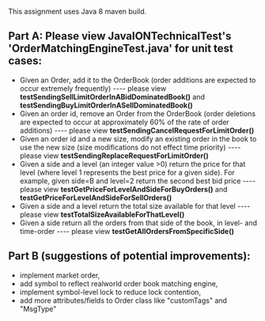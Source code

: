 This assignment uses Java 8 maven build.

## Part A: Please view JavaIONTechnicalTest's  '**OrderMatchingEngineTest.java**' for unit test cases:

- Given an Order, add it to the OrderBook (order additions are expected to occur extremely frequently) ---- please view **testSendingSellLimitOrderInABidDominatedBook()** and **testSendingBuyLimitOrderInASellDominatedBook()**
- Given an order id, remove an Order from the OrderBook (order deletions are expected to occur at approximately 60% of the rate of order additions) ---- please view **testSendingCancelRequestForLimitOrder()**
- Given an order id and a new size, modify an existing order in the book to use the new size (size modifications do not effect time priority) ---- please view **testSendingReplaceRequestForLimitOrder()**
- Given a side and a level (an integer value >0) return the price for that level (where level 1 represents the best price for a given side). For example, given side=B and level=2 return the second best bid price ---- please view **testGetPriceForLevelAndSideForBuyOrders()** and **testGetPriceForLevelAndSideForSellOrders()**
- Given a side and a level return the total size available for that level ---- please view **testTotalSizeAvailableForThatLevel()**
- Given a side return all the orders from that side of the book, in level- and time-order ---- please view **testGetAllOrdersFromSpecificSide()**

## Part B (suggestions of potential improvements):
- implement market order,
- add symbol to reflect realworld order book matching engine,
- implement symbol-level lock to reduce lock contention,
- add more attributes/fields to Order class like "customTags" and "MsgType"
